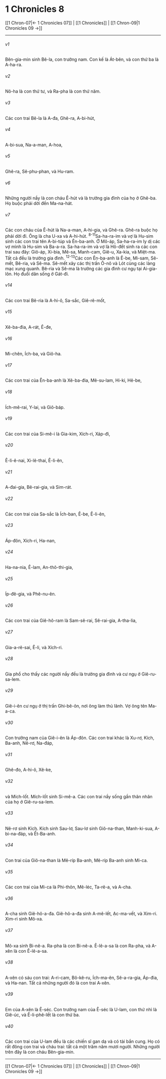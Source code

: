 # 1 Chronicles 8

[[1 Chron-07|← 1 Chronicles 07]] | [[1 Chronicles]] | [[1 Chron-09|1 Chronicles 09 →]]
***



###### v1 
Bên-gia-min sinh Bê-la, con trưởng nam. Con kế là Át-bên, và con thứ ba là A-ha-ra. 

###### v2 
Nô-ha là con thứ tư, và Ra-pha là con thứ năm. 

###### v3 
Các con trai Bê-la là A-đa, Ghê-ra, A-bi-hút, 

###### v4 
A-bi-sua, Na-a-man, A-hoa, 

###### v5 
Ghê-ra, Sê-phu-phan, và Hu-ram. 

###### v6 
Những người nầy là con cháu Ê-hút và là trưởng gia đình của họ ở Ghê-ba. Họ buộc phải dời đến Ma-na-hát. 

###### v7 
Các con cháu của Ê-hút là Na-a-man, A-hi-gia, và Ghê-ra. Ghê-ra buộc họ phải dời đi. Ông là cha U-xa và A-hi-hút. <sup class="versenum">8-11</sup>Sa-ha-ra-im và vợ là Hu-sim sinh các con trai tên A-bi-túp và Ên-ba-anh. Ở Mô-áp, Sa-ha-ra-im ly dị các vợ mình là Hu-sim và Ba-a-ra. Sa-ha-ra-im và vợ là Hô-đết sinh ra các con trai sau đây: Giô-áp, Xi-bia, Mê-sa, Manh-cam, Giê-u, Xa-kia, và Miệt-ma. Tất cả đều là trưởng gia đình. <sup class="versenum">12-13</sup>Các con Ên-ba-anh là Ê-be, Mi-sam, Sê-mết, Bê-ria, và Sê-ma. Sê-mết xây các thị trấn Ô-nô và Lót cùng các làng mạc xung quanh. Bê-ria và Sê-ma là trưởng các gia đình cư ngụ tại Ai-gia-lôn. Họ đuổi dân sống ở Gát-đi. 

###### v14 
Các con trai Bê-ria là A-hi-ô, Sa-sắc, Giê-rê-mốt, 

###### v15 
Xê-ba-đia, A-rát, Ê-đe, 

###### v16 
Mi-chên, Ích-ba, và Giô-ha. 

###### v17 
Các con trai của Ên-ba-anh là Xê-ba-đia, Mê-su-lam, Hi-ki, Hê-be, 

###### v18 
Ích-mê-rai, Y-lai, và Giô-báp. 

###### v19 
Các con trai của Si-mê-i là Gia-kim, Xích-ri, Xáp-đi, 

###### v20 
Ê-li-ê-nai, Xi-lê-thai, Ê-li-ên, 

###### v21 
A-đai-gia, Bê-rai-gia, và Sim-rát. 

###### v22 
Các con trai của Sa-sắc là Ích-ban, Ê-be, Ê-li-ên, 

###### v23 
Áp-đôn, Xích-ri, Ha-nan, 

###### v24 
Ha-na-nia, Ê-lam, An-thô-thi-gia, 

###### v25 
Íp-đê-gia, và Phê-nu-ên. 

###### v26 
Các con trai của Giê-hô-ram là Sam-sê-rai, Sê-rai-gia, A-tha-lia, 

###### v27 
Gia-a-rê-sai, Ê-li, và Xích-ri. 

###### v28 
Gia phổ cho thấy các người nầy đều là trưởng gia đình và cư ngụ ở Giê-ru-sa-lem. 

###### v29 
Giê-i-ên cư ngụ ở thị trấn Ghi-bê-ôn, nơi ông làm thủ lãnh. Vợ ông tên Ma-a-ca. 

###### v30 
Con trưởng nam của Giê-i-ên là Áp-đôn. Các con trai khác là Xu-rơ, Kích, Ba-anh, Nê-rơ, Na-đáp, 

###### v31 
Ghê-đo, A-hi-ô, Xê-ke, 

###### v32 
và Mích-lốt. Mích-lốt sinh Si-mê-a. Các con trai nầy sống gần thân nhân của họ ở Giê-ru-sa-lem. 

###### v33 
Nê-rơ sinh Kích. Kích sinh Sau-lơ, Sau-lơ sinh Giô-na-than, Manh-ki-sua, A-bi-na-đáp, và Ết-Ba-anh. 

###### v34 
Con trai của Giô-na-than là Mê-ríp Ba-anh, Mê-ríp Ba-anh sinh Mi-ca. 

###### v35 
Các con trai của Mi-ca là Phi-thôn, Mê-léc, Ta-rê-a, và A-cha. 

###### v36 
A-cha sinh Giê-hô-a-đa. Giê-hô-a-đa sinh A-mê-lết, Ạc-ma-vết, và Xim-ri. Xim-ri sinh Mô-xa. 

###### v37 
Mô-xa sinh Bi-nê-a. Ra-pha là con Bi-nê-a. Ê-lê-a-sa là con Ra-pha, và A-xên là con Ê-lê-a-sa. 

###### v38 
A-xên có sáu con trai: A-ri-cam, Bô-kê-ru, Ích-ma-ên, Sê-a-ra-gia, Áp-đia, và Ha-nan. Tất cả những người đó là con trai A-xên. 

###### v39 
Em của A-xên là Ê-séc. Con trưởng nam của Ê-séc là U-lam, con thứ nhì là Giê-úc, và Ê-li-phê-lết là con thứ ba. 

###### v40 
Các con trai của U-lam đều là các chiến sĩ gan dạ và có tài bắn cung. Họ có rất đông con trai và cháu trai: tất cả một trăm năm mươi người. Những người trên đây là con cháu Bên-gia-min.

***
[[1 Chron-07|← 1 Chronicles 07]] | [[1 Chronicles]] | [[1 Chron-09|1 Chronicles 09 →]]
